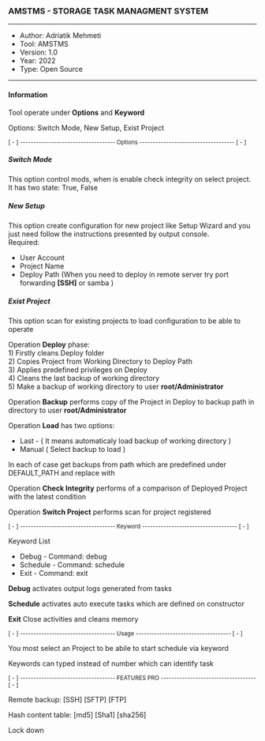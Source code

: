 <h3>AMSTMS - STORAGE TASK MANAGMENT SYSTEM</h3>

<hr/>
<ul>
<li>Author: Adriatik Mehmeti</li>
<li>Tool: AMSTMS</li>
<li>Version: 1.0</li>
<li>Year: 2022</li>
<li>Type: Open Source</li>
</ul>
<hr/>

<h4> Information </h4>
<p>Tool operate under <b>Options</b> and <b>Keyword</b></p>
<p>Options: Switch Mode, New Setup, Exist Project</p>

<small>[ - ] ------------------------------------ Options ------------------------------------ [ - ]</small>
<h5>Switch Mode</h5>
<p>This option control mods, when is enable check integrity on 
select project.<br/>
It has two state: True, False</p>

<h5>New Setup</h5>
<p>This option create configuration for new project like Setup Wizard
and you just need follow the instructions presented by output console.<br/>
Required:</p>

<ul><li>User Account</li>
<li>Project Name</li>
<li>Deploy Path (When you need to deploy in remote server try port forwarding
<b>[SSH]</b> or samba )</li>
</ul>

<h5>Exist Project</h5>
<p>This option scan for existing projects to load configuration to 
be able to operate</p>

<p>Operation <b>Deploy</b> phase:<br/> 
1) Firstly cleans Deploy folder<br/>
2) Copies Project from Working Directory to Deploy Path<br/>
3) Applies predefined privileges on Deploy<br/>
4) Cleans the last backup of working directory<br/>
5) Make a backup of working directory to user <b>root/Administrator</b>
</p>

<p>Operation <b>Backup</b> performs copy of the Project in Deploy to backup path
in directory to user <b>root/Administrator</b></p>

<p>Operation <b>Load</b> has two options:</p>
<ul>
<li>Last - ( It means automaticaly load backup of working directory )</li>
<li>Manual ( Select backup to load )</li>
</ul>

<p>In each of case get backups from path which are predefined under DEFAULT_PATH
and replace with </p>

<p>Operation <b>Check Integrity</b> performs of a comparison of Deployed Project 
with the latest condition</p>

<p>Operation <b>Switch Project</b> performs scan for project registered</p>

<small>[ - ] ------------------------------------ Keyword ------------------------------------ [ - ]</small>

<p>Keyword List</p>
<ul>
<li>Debug - Command: debug</li>
<li>Schedule - Command: schedule</li>
<li>Exit - Command: exit</li>
</ul>

<p><b>Debug</b> activates output logs generated from tasks</p>
<p><b>Schedule</b> activates auto execute tasks which are defined on constructor </p>
<p><b>Exit</b> Close activities and cleans memory</p>

<small>[ - ] ------------------------------------ Usage ------------------------------------ [ - ]</small>

<p> You most select an Project to be abile to start schedule via keyword</p>
<p> Keywords can typed instead of number which can identify task</p>

<small>[ - ] ------------------------------------ FEATURES PRO  ------------------------------------ [ - ]</small>

<p>Remote backup: [SSH] [SFTP] [FTP]</p>
<p>Hash content table: [md5] [Sha1] [sha256]</p>
<p>Lock down</p>
